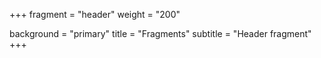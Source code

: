 +++
fragment = "header"
weight = "200"

background = "primary"
title = "Fragments"
subtitle = "Header fragment"
+++
